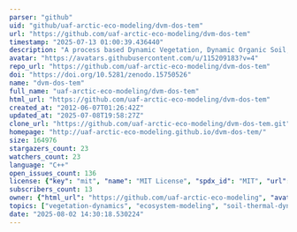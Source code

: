 ```yaml
---
parser: "github"
uid: "github/uaf-arctic-eco-modeling/dvm-dos-tem"
url: "https://github.com/uaf-arctic-eco-modeling/dvm-dos-tem"
timestamp: "2025-07-13 01:00:39.436440"
description: "A process based Dynamic Vegetation, Dynamic Organic Soil, Terrestrial Ecosystem Model."
avatar: "https://avatars.githubusercontent.com/u/115209183?v=4"
repo_url: "https://github.com/uaf-arctic-eco-modeling/dvm-dos-tem"
doi: "https://doi.org/10.5281/zenodo.15750526"
name: "dvm-dos-tem"
full_name: "uaf-arctic-eco-modeling/dvm-dos-tem"
html_url: "https://github.com/uaf-arctic-eco-modeling/dvm-dos-tem"
created_at: "2012-06-07T01:26:42Z"
updated_at: "2025-07-08T19:58:27Z"
clone_url: "https://github.com/uaf-arctic-eco-modeling/dvm-dos-tem.git"
homepage: "http://uaf-arctic-eco-modeling.github.io/dvm-dos-tem/"
size: 164976
stargazers_count: 23
watchers_count: 23
language: "C++"
open_issues_count: 136
license: {"key": "mit", "name": "MIT License", "spdx_id": "MIT", "url": "https://api.github.com/licenses/mit", "node_id": "MDc6TGljZW5zZTEz"}
subscribers_count: 13
owner: {"html_url": "https://github.com/uaf-arctic-eco-modeling", "avatar_url": "https://avatars.githubusercontent.com/u/115209183?v=4", "login": "uaf-arctic-eco-modeling", "type": "Organization"}
topics: ["vegetation-dynamics", "ecosystem-modeling", "soil-thermal-dynamics", "fire-dynamics", "carbon-cycling", "permafrost-dynamics", "arctic", "boreal", "carbon", "cryosphere", "permafrost", "terrestrial-ecosystem-modeling"]
date: "2025-08-02 14:30:18.530224"
---
```

